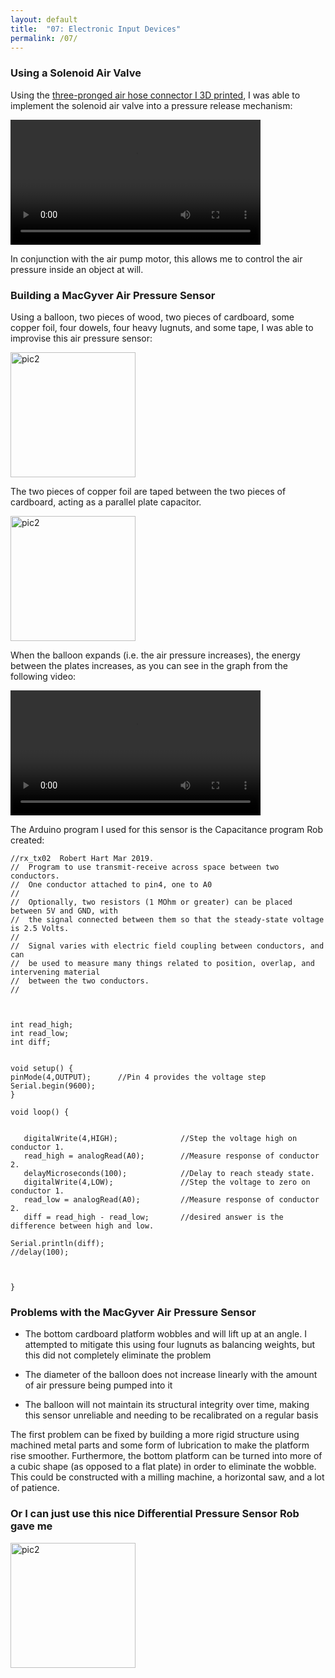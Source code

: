 ```yaml
---
layout: default
title:  "07: Electronic Input Devices"
permalink: /07/
---
```

### Using a Solenoid Air Valve

Using the [three-pronged air hose connector I 3D printed](https://kem406.github.io/PHYS-S12/06/), I was able to implement the solenoid air valve into a pressure release mechanism:

<video width="400" controls>
	<source src="vid2.mp4" type="video/mp4">
</video>

In conjunction with the air pump motor, this allows me to control the air pressure inside an object at will.

### Building a MacGyver Air Pressure Sensor

Using a balloon, two pieces of wood, two pieces of cardboard, some copper foil, four dowels, four heavy lugnuts, and some tape, I was able to improvise this air pressure sensor:

<img src="pic2.jpg" alt="pic2" style="height: 200px; max-width: 48%">

The two pieces of copper foil are taped between the two pieces of cardboard, acting as a parallel plate capacitor.

<img src="pic1.jpg" alt="pic2" style="height: 200px; max-width: 48%">

When the balloon expands \(i.e. the air pressure increases\), the energy between the plates increases, as you can see in the graph from the following video:

<video width="400" controls>
	<source src="vid1.mp4" type="video/mp4">
</video>

The Arduino program I used for this sensor is the Capacitance program Rob created:

~~~
//rx_tx02  Robert Hart Mar 2019.
//  Program to use transmit-receive across space between two conductors.
//  One conductor attached to pin4, one to A0
//
//  Optionally, two resistors (1 MOhm or greater) can be placed between 5V and GND, with
//  the signal connected between them so that the steady-state voltage is 2.5 Volts.
//
//  Signal varies with electric field coupling between conductors, and can
//  be used to measure many things related to position, overlap, and intervening material
//  between the two conductors.
//



int read_high;
int read_low;
int diff;


void setup() {
pinMode(4,OUTPUT);      //Pin 4 provides the voltage step
Serial.begin(9600);
}

void loop() {


   digitalWrite(4,HIGH);              //Step the voltage high on conductor 1.
   read_high = analogRead(A0);        //Measure response of conductor 2.
   delayMicroseconds(100);            //Delay to reach steady state.
   digitalWrite(4,LOW);               //Step the voltage to zero on conductor 1.
   read_low = analogRead(A0);         //Measure response of conductor 2.
   diff = read_high - read_low;       //desired answer is the difference between high and low.

Serial.println(diff);
//delay(100);



}
~~~

### Problems with the MacGyver Air Pressure Sensor

- The bottom cardboard platform wobbles and will lift up at an angle. I attempted to mitigate this using four lugnuts as balancing weights, but this did not completely eliminate the problem

- The diameter of the balloon does not increase linearly with the amount of air pressure being pumped into it

- The balloon will not maintain its structural integrity over time, making this sensor unreliable and needing to be recalibrated on a regular basis

The first problem can be fixed by building a more rigid structure using machined metal parts and some form of lubrication to make the platform rise smoother. Furthermore, the bottom platform can be turned into more of a cubic shape \(as opposed to a flat plate\) in order to eliminate the wobble. This could be constructed with a milling machine, a horizontal saw, and a lot of patience.

### Or I can just use this nice Differential Pressure Sensor Rob gave me

<img src="sensor.jpg" alt="pic2" style="height: 200px; max-width: 48%">
